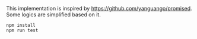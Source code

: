 This implementation is inspired by https://github.com/yanguango/promised. Some logics are simplified based on it.

```
npm install
npm run test
```
